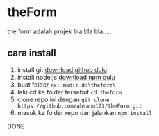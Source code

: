 # theForm
the form adalah projek bla bla bla.....

## cara install
1. install git [download github dulu](https://git-scm.com/downloads)
2. install node.js  [download npm dulu](https://nodejs.org/en/download/)
3. buat folder `ex: mkdir d:\theform\`
4. lalu cd ke folder tersebut `cd theform` 
5. clone repo ini dengan `git clone https://github.com/ahsanu123/theForm.git`
6. masuk ke folder repo dan jalankan `npm install`

DONE

